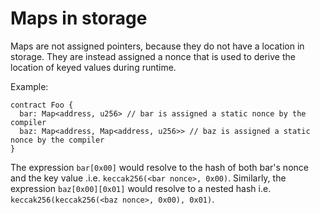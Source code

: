 # Maps in storage

Maps are not assigned pointers, because they do not have a location in storage. They are instead
assigned a nonce that is used to derive the location of keyed values during runtime.

Example:

```fe
contract Foo {
  bar: Map<address, u256> // bar is assigned a static nonce by the compiler
  baz: Map<address, Map<address, u256>> // baz is assigned a static nonce by the compiler
}
```

The expression `bar[0x00]` would resolve to the hash of both bar's nonce and the key value
.i.e. `keccak256(<bar nonce>, 0x00)`. Similarly, the expression `baz[0x00][0x01]` would resolve to
a nested hash i.e. `keccak256(keccak256(<baz nonce>, 0x00), 0x01)`.
